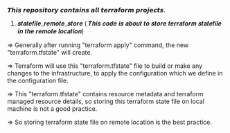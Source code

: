 
𝙏𝙝𝙞𝙨 𝙧𝙚𝙥𝙤𝙨𝙞𝙩𝙤𝙧𝙮 𝙘𝙤𝙣𝙩𝙖𝙞𝙣𝙨 𝙖𝙡𝙡 𝙩𝙚𝙧𝙧𝙖𝙛𝙤𝙧𝙢 𝙥𝙧𝙤𝙟𝙚𝙘𝙩𝙨.


 1. 𝒔𝒕𝒂𝒕𝒆𝒇𝒊𝒍𝒆_𝒓𝒆𝒎𝒐𝒕𝒆_𝒔𝒕𝒐𝒓𝒆 ( 𝑻𝒉𝒊𝒔 𝒄𝒐𝒅𝒆 𝒊𝒔 𝒂𝒃𝒐𝒖𝒕 𝒕𝒐 𝒔𝒕𝒐𝒓𝒆 𝒕𝒆𝒓𝒓𝒂𝒇𝒐𝒓𝒎 𝒔𝒕𝒂𝒕𝒆𝒇𝒊𝒍𝒆 𝒊𝒏 𝒕𝒉𝒆 𝒓𝒆𝒎𝒐𝒕𝒆 𝒍𝒐𝒄𝒂𝒕𝒊𝒐𝒏)

   => Generally after running "terraform apply" command, the new "terraform.tfstate" will create.

   => Terraform will use this "terraform.tfstate" file to build or make any changes to the infrastructure, to apply the configuration which we define in the                   configuration      file.

   => This "terraform.tfstate" contains resource metadata and terraform managed resource details, so storing this terraform state file on local machine is not a good           practice. 

   => So storing terraform state file on remote location is the best practice.


